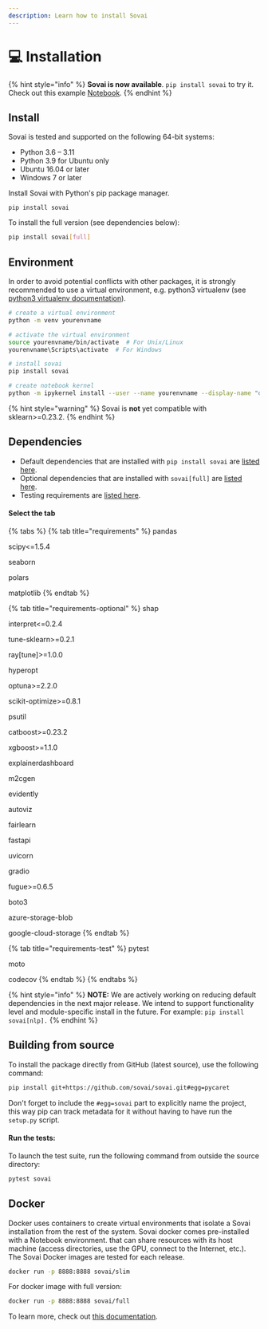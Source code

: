 ```yaml
---
description: Learn how to install Sovai
---
```


# 💻 Installation

{% hint style="info" %}
**Sovai is now available**. `pip install sovai` to try it. Check out this example [Notebook](https://colab.research.google.com/drive/1aM09QsbkjPOfG1SnF4Jv-tSaE4wuwdhS?usp=sharing).
{% endhint %}

## Install

Sovai is tested and supported on the following 64-bit systems:

* Python 3.6 – 3.11
* Python 3.9 for Ubuntu only
* Ubuntu 16.04 or later
* Windows 7 or later

Install Sovai with Python's pip package manager.

```shell
pip install sovai
```

To install the full version (see dependencies below):

```bash
pip install sovai[full]
```

## Environment

In order to avoid potential conflicts with other packages, it is strongly recommended to use a virtual environment, e.g. python3 virtualenv (see [python3 virtualenv documentation](https://docs.python.org/3/tutorial/venv.html)).

```sh
# create a virtual environment
python -m venv yourenvname

# activate the virtual environment
source yourenvname/bin/activate  # For Unix/Linux
yourenvname\Scripts\activate  # For Windows

# install sovai
pip install sovai

# create notebook kernel
python -m ipykernel install --user --name yourenvname --display-name "display-name"
```

{% hint style="warning" %}
Sovai is **not** yet compatible with sklearn>=0.23.2.
{% endhint %}

## Dependencies

* Default dependencies that are installed with `pip install sovai` are [listed here](https://github.com/pycaret/pycaret/blob/master/requirements.txt).
* Optional dependencies that are installed with `sovai[full]` are [listed here](installation.md#install-from-pip).
* Testing requirements are [listed here](https://github.com/pycaret/pycaret/blob/master/requirements-test.txt).

#### Select the tab

{% tabs %}
{% tab title="requirements" %}
pandas

scipy<=1.5.4

seaborn

polars

matplotlib
{% endtab %}

{% tab title="requirements-optional" %}
shap

interpret<=0.2.4

tune-sklearn>=0.2.1

ray\[tune]>=1.0.0

hyperopt

optuna>=2.2.0

scikit-optimize>=0.8.1

psutil

catboost>=0.23.2

xgboost>=1.1.0

explainerdashboard

m2cgen

evidently

autoviz

fairlearn

fastapi

uvicorn

gradio

fugue>=0.6.5

boto3

azure-storage-blob

google-cloud-storage
{% endtab %}

{% tab title="requirements-test" %}
pytest

moto

codecov
{% endtab %}
{% endtabs %}

{% hint style="info" %}
**NOTE:** We are actively working on reducing default dependencies in the next major release. We intend to support functionality level and module-specific install in the future. For example: `pip install sovai[nlp].`
{% endhint %}

## Building from source

To install the package directly from GitHub (latest source), use the following command:

```bash
pip install git+https://github.com/sovai/sovai.git#egg=pycaret
```

Don't forget to include the `#egg=sovai` part to explicitly name the project, this way pip can track metadata for it without having to have run the `setup.py` script.

#### Run the tests:

To launch the test suite, run the following command from outside the source directory:

```bash
pytest sovai
```

## Docker

Docker uses containers to create virtual environments that isolate a Sovai installation from the rest of the system. Sovai docker comes pre-installed with a Notebook environment. that can share resources with its host machine (access directories, use the GPU, connect to the Internet, etc.). The Sovai Docker images are tested for each release.

```bash
docker run -p 8888:8888 sovai/slim
```

For docker image with full version:

```bash
docker run -p 8888:8888 sovai/full
```

To learn more, check out [this documentation](https://hub.docker.com/r/pycaret/full).
